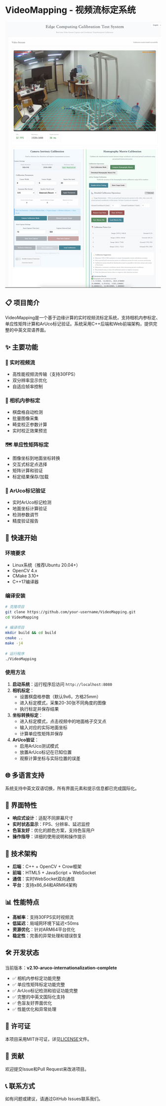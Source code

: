 # VideoMapping - 视频流标定系统

![VideoMapping系统界面](image.png)

## 📋 项目简介

VideoMapping是一个基于边缘计算的实时视频流标定系统，支持相机内参标定、单应性矩阵计算和ArUco标记验证。系统采用C++后端和Web前端架构，提供完整的中英文双语界面。

## ✨ 主要功能

### 🎥 实时视频流
- 高性能视频流传输（支持30FPS）
- 双分辨率显示优化
- 自适应帧率控制

### 📐 相机内参标定
- 棋盘格自动检测
- 批量图像采集
- 畸变校正参数计算
- 实时校正效果预览

### 🗺️ 单应性矩阵标定
- 图像坐标到地面坐标转换
- 交互式标定点选择
- 矩阵计算和验证
- 标定结果保存/加载

### 🎯 ArUco标记验证
- 实时ArUco标记检测
- 地面坐标计算验证
- 检测参数调节
- 精度验证报告

## 🚀 快速开始

### 环境要求
- Linux系统（推荐Ubuntu 20.04+）
- OpenCV 4.x
- CMake 3.10+
- C++17编译器

### 编译安装
```bash
# 克隆项目
git clone https://github.com/your-username/VideoMapping.git
cd VideoMapping

# 编译项目
mkdir build && cd build
cmake ..
make -j4

# 运行程序
./VideoMapping
```

### 使用方法
1. **启动系统**：运行程序后访问 `http://localhost:8080`
2. **相机标定**：
   - 设置棋盘格参数（默认9x6，方格25mm）
   - 进入标定模式，采集20-30张不同角度的图像
   - 执行标定并保存结果
3. **坐标转换标定**：
   - 进入标定模式，点击视频中的地面格子交叉点
   - 输入对应的实际地面坐标
   - 计算单应性矩阵并保存
4. **ArUco验证**：
   - 启用ArUco测试模式
   - 放置ArUco标记在已知位置
   - 观察计算坐标与实际位置的误差

## 🌐 多语言支持

系统支持中英文双语切换，所有界面元素和提示信息都已完成国际化。

## 📱 界面特性

- **响应式设计**：适配不同屏幕尺寸
- **实时状态显示**：FPS、分辨率、延迟监控
- **色盲友好**：优化的颜色方案，支持色盲用户
- **操作指导**：详细的使用说明和操作提示

## 🔧 技术架构

- **后端**：C++ + OpenCV + Crow框架
- **前端**：HTML5 + JavaScript + WebSocket
- **通信**：实时WebSocket双向通信
- **平台**：支持x86_64和ARM64架构

## 📊 性能特点

- **高帧率**：支持30FPS实时视频流
- **低延迟**：局域网环境下延迟<50ms
- **资源优化**：针对ARM64平台优化
- **稳定性**：完善的异常处理和错误恢复

## 🛠️ 开发状态

当前版本：**v2.10-aruco-internationalization-complete**

- ✅ 相机内参标定功能完整
- ✅ 单应性矩阵标定功能完整  
- ✅ ArUco标记检测和验证功能完整
- ✅ 完整的中英文国际化支持
- ✅ 色盲友好界面优化
- ✅ 性能优化和异常处理

## 📄 许可证

本项目采用MIT许可证，详见[LICENSE](LICENSE)文件。

## 🤝 贡献

欢迎提交Issue和Pull Request来改进项目。

## 📞 联系方式

如有问题或建议，请通过GitHub Issues联系我们。
